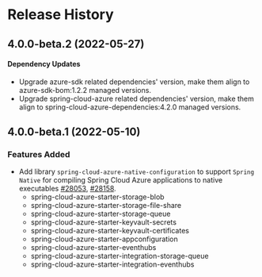 # Release History

## 4.0.0-beta.2 (2022-05-27)

#### Dependency Updates

- Upgrade azure-sdk related dependencies' version, make them align to azure-sdk-bom:1.2.2 managed versions.
- Upgrade spring-cloud-azure related dependencies' version, make them align to spring-cloud-azure-dependencies:4.2.0 managed versions.

## 4.0.0-beta.1 (2022-05-10)

### Features Added

- Add library `spring-cloud-azure-native-configuration` to support `Spring Native` for compiling Spring Cloud Azure applications to native executables [#28053](https://github.com/Azure/azure-sdk-for-java/issues/28053), [#28158](https://github.com/Azure/azure-sdk-for-java/pull/28158).
    - spring-cloud-azure-starter-storage-blob
    - spring-cloud-azure-starter-storage-file-share
    - spring-cloud-azure-starter-storage-queue
    - spring-cloud-azure-starter-keyvault-secrets
    - spring-cloud-azure-starter-keyvault-certificates
    - spring-cloud-azure-starter-appconfiguration
    - spring-cloud-azure-starter-eventhubs
    - spring-cloud-azure-starter-integration-storage-queue
    - spring-cloud-azure-starter-integration-eventhubs


